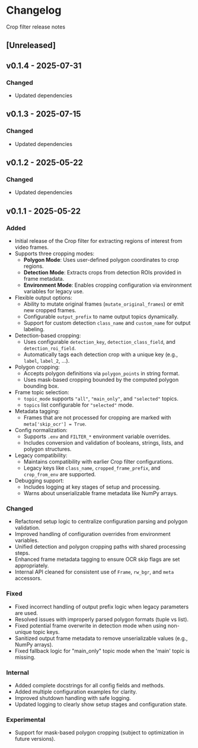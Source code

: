 # Changelog
Crop filter release notes

## [Unreleased]

## v0.1.4 - 2025-07-31

### Changed
- Updated dependencies

## v0.1.3 - 2025-07-15

### Changed
- Updated dependencies

## v0.1.2 - 2025-05-22

### Changed
- Updated dependencies

## v0.1.1 - 2025-05-22

### Added
- Initial release of the Crop filter for extracting regions of interest from video frames.
- Supports three cropping modes:
  - **Polygon Mode**: Uses user-defined polygon coordinates to crop regions.
  - **Detection Mode**: Extracts crops from detection ROIs provided in frame metadata.
  - **Environment Mode**: Enables cropping configuration via environment variables for legacy use.
- Flexible output options:
  - Ability to mutate original frames (`mutate_original_frames`) or emit new cropped frames.
  - Configurable `output_prefix` to name output topics dynamically.
  - Support for custom detection `class_name` and `custom_name` for output labeling.
- Detection-based cropping:
  - Uses configurable `detection_key`, `detection_class_field`, and `detection_roi_field`.
  - Automatically tags each detection crop with a unique key (e.g., `label`, `label_2`, ...).
- Polygon cropping:
  - Accepts polygon definitions via `polygon_points` in string format.
  - Uses mask-based cropping bounded by the computed polygon bounding box.
- Frame topic selection:
  - `topic_mode` supports `"all"`, `"main_only"`, and `"selected"` topics.
  - `topics` list configurable for `"selected"` mode.
- Metadata tagging:
  - Frames that are not processed for cropping are marked with `meta['skip_ocr'] = True`.
- Config normalization:
  - Supports `.env` and `FILTER_*` environment variable overrides.
  - Includes conversion and validation of booleans, strings, lists, and polygon structures.
- Legacy compatibility:
  - Maintains compatibility with earlier Crop filter configurations.
  - Legacy keys like `class_name`, `cropped_frame_prefix`, and `crop_from_env` are supported.
- Debugging support:
  - Includes logging at key stages of setup and processing.
  - Warns about unserializable frame metadata like NumPy arrays.

### Changed
- Refactored setup logic to centralize configuration parsing and polygon validation.
- Improved handling of configuration overrides from environment variables.
- Unified detection and polygon cropping paths with shared processing steps.
- Enhanced frame metadata tagging to ensure OCR skip flags are set appropriately.
- Internal API cleaned for consistent use of `Frame`, `rw_bgr`, and `meta` accessors.

### Fixed
- Fixed incorrect handling of output prefix logic when legacy parameters are used.
- Resolved issues with improperly parsed polygon formats (tuple vs list).
- Fixed potential frame overwrite in detection mode when using non-unique topic keys.
- Sanitized output frame metadata to remove unserializable values (e.g., NumPy arrays).
- Fixed fallback logic for "main_only" topic mode when the 'main' topic is missing.

### Internal
- Added complete docstrings for all config fields and methods.
- Added multiple configuration examples for clarity.
- Improved shutdown handling with safe logging.
- Updated logging to clearly show setup stages and configuration state.

### Experimental
- Support for mask-based polygon cropping (subject to optimization in future versions).


